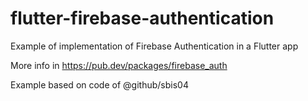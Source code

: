 # flutter-firebase-authentication
Example of implementation of Firebase Authentication in a Flutter app

More info in https://pub.dev/packages/firebase_auth

Example based on code of @github/sbis04
